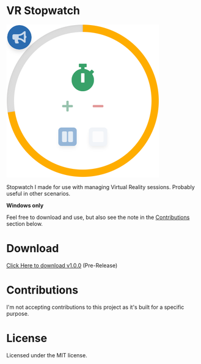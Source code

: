 # VR Stopwatch

![screenshot](./screenshot.png)

Stopwatch I made for use with managing Virtual Reality sessions. Probably useful in other scenarios.

**Windows only**

Feel free to download and use, but also see the note in the [Contributions](#contributions) section below.

# Download

[Click Here to download v1.0.0](https://github.com/spiltcoffee/stopwatch/releases/download/v1.0.0/VR.Stopwatch-1.0.0.Setup.exe) (Pre-Release)

# Contributions

I'm not accepting contributions to this project as it's built for a specific purpose.

# License

Licensed under the MIT license.
